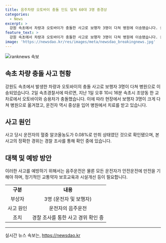 ```yaml
---
title: 음주차량 오토바이 충돌 인도 덮쳐 60대 3명 중경상
categories:
  - News
excerpt: >
  강원 속초에서 차량과 오토바이가 충돌한 사고로 보행자 3명이 다쳐 병원에 이송됐습니다. 충돌로 튕겨져 나간 오토바이가 보행자들을 덮쳤고, 이로 인해 B씨는 심정지 상태로 중환자실에서 치료를 받고 있습니다. 다른 60대 보행자 2명과 오토바이 운전자도 병원으로 옮겨졌으며, 승용차 운전자는 혈중알코올농도 0.08%로 만취 상태였다고 밝혀졌습니다. 경찰은 사고 경위를 조사 중에 있습니다. (문자 수: 150)
feature_text: >
  강원 속초에서 차량과 오토바이가 충돌한 사고로 보행자 3명이 다쳐 병원에 이송됐습니다. 충돌로 튕겨져 나간 오토바이가 보행자들을 덮쳤고, 이로 인해 B씨는 심정지 상태로 중환자실에서 치료를 받고 있습니다. 다른 60대 보행자 2명과 오토바이 운전자도 병원으로 옮겨졌으며, 승용차 운전자는 혈중알코올농도 0.08%로 만취 상태였다고 밝혀졌습니다. 경찰은 사고 경위를 조사 중에 있습니다. (문자 수: 150)
image: 'https://newsdao.kr/res/images/meta/newsdao_breakingnews.jpg'
---
```


<p><img src="https://newsdao.kr/res/images/meta/newsdao_breakingnews.jpg" alt="ranknews 속보" /></p>

<h2 data-ke-size="size26">속초 차량 충돌 사고 현황</h2>

<p data-ke-size="size16">강원도 속초에서 발생한 차량과 오토바이의 충돌 사고로 보행자 3명이 다쳐 병원으로 이송되었습니다. 2일 속초경찰서에 따르면, 지난 1일 오후 10시 16분 속초시 조양동 한 교차로에서 오토바이와 승용차가 충돌했습니다. 이에 따라 현장에서 보행자 3명이 크게 다쳐 병원으로 옮겨졌고, 운전자 역시 중상을 입어 병원에서 치료를 받고 있습니다.</p>

<h2 data-ke-size="size26">사고 원인</h2>

<p data-ke-size="size16">사고 당시 운전자의 혈중 알코올농도가 0.08%로 만취 상태였던 것으로 확인됐으며, 본 사고의 정확한 경위는 경찰 조사를 통해 확인 중에 있습니다. </p>

<h2 data-ke-size="size26">대책 및 예방 방안</h2>

<p data-ke-size="size16">이러한 사고를 예방하기 위해서는 음주운전은 물론 모든 운전자가 안전운전에 만전을 기해야 하며, 정기적인 교통약자 보호교육과 시설개선 등이 필요합니다.</p>

<table>
  <tr>
    <td style="text-align: center; height: 17px;"><b>구분</b></td>
    <td style="text-align: center; height: 17px;"><b>내용</b></td>
  </tr>
  <tr>
    <td style="text-align: center; height: 17px;">부상자</td>
    <td style="text-align: center; height: 17px;">3명 (운전자 및 보행자)</td>
  </tr>
  <tr>
    <td style="text-align: center; height: 17px;">사고 원인</td>
    <td style="text-align: center; height: 17px;">운전자의 음주운전</td>
  </tr>
  <tr>
    <td style="text-align: center; height: 17px;">조치</td>
    <td style="text-align: center; height: 17px;">경찰 조사를 통한 사고 경위 확인 중</td>
  </tr>
</table>

<hr>
실시간 뉴스 속보는, <a href="https://newsdao.kr" rel="dofollow">https://newsdao.kr</a>


